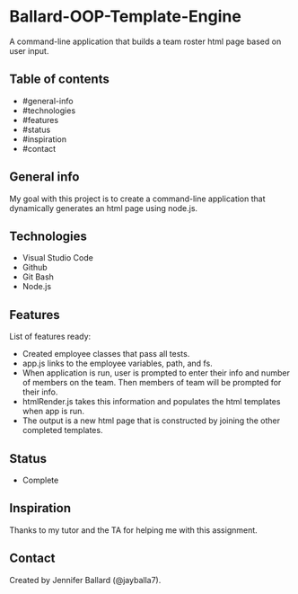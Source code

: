 # Ballard-OOP-Template-Engine
A command-line application that builds a team roster html page based on user input.

## Table of contents
* #general-info
* #technologies
* #features
* #status
* #inspiration
* #contact

## General info
My goal with this project is to create a command-line application that dynamically generates an html page using node.js.

## Technologies
* Visual Studio Code
* Github
* Git Bash
* Node.js

## Features
List of features ready:
* Created employee classes that pass all tests.
* app.js links to the employee variables, path, and fs.
* When application is run, user is prompted to enter their info and number of members on the team. Then members of team will be prompted for their info.
* htmlRender.js takes this information and populates the html templates when app is run.
* The output is a new html page that is constructed by joining the other completed templates.

## Status
* Complete

## Inspiration
Thanks to my tutor and the TA for helping me with this assignment.

## Contact
Created by Jennifer Ballard (@jayballa7).

